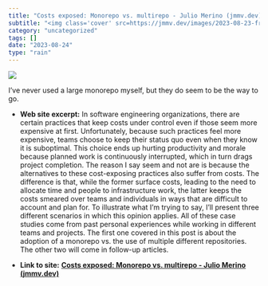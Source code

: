 ```yaml
---
title: "Costs exposed: Monorepo vs. multirepo - Julio Merino (jmmv.dev)"
subtitle: "<img class='cover' src=https://jmmv.dev/images/2023-08-23-freebsd-gnome-repos.png>"
category: "uncategorized"
tags: []
date: "2023-08-24"
type: "rain"
---
```

<img class="cover" src=https://jmmv.dev/images/2023-08-23-freebsd-gnome-repos.png>

I’ve never used a large monorepo myself, but they do seem to be the way to go.

* **Web site excerpt:** In software engineering organizations, there are certain practices that keep costs under control even if those seem more expensive at first. Unfortunately, because such practices feel more expensive, teams choose to keep their status quo even when they know it is suboptimal. This choice ends up hurting productivity and morale because planned work is continuously interrupted, which in turn drags project completion.
The reason I say seem and not are is because the alternatives to these cost-exposing practices also suffer from costs. The difference is that, while the former surface costs, leading to the need to allocate time and people to infrastructure work, the latter keeps the costs smeared over teams and individuals in ways that are difficult to account and plan for.
To illustrate what I&rsquo;m trying to say, I&rsquo;ll present three different scenarios in which this opinion applies. All of these case studies come from past personal experiences while working in different teams and projects. The first one covered in this post is about the adoption of a monorepo vs. the use of multiple different repositories. The other two will come in follow-up articles.

* **Link to site:** **[Costs exposed: Monorepo vs. multirepo - Julio Merino (jmmv.dev)](https://jmmv.dev/2023/08/costs-exposed-monorepo-multirepo.html)**